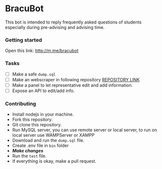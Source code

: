# BracuBot
This bot is intended to reply frequently asked questions
of students especially during pre-advising and advising time.

### Getting started
Open this link: http://m.me/bracubot

### Tasks
- [ ] Make a safe `dump.sql`
- [ ] Make an webscraper in following repository [REPOSITORY LINK](http://gitbub.com/robinmollah)
- [ ] Make a panel to let representative edit and add information.
- [ ] Expose an API to edit/add info.

### Contributing
* Install nodejs in your machine.
* Fork this repository.
* Git clone this repository.
* Run MySQL server, you can use remote server or local server, to run on local server use WAMPServer or XAMPP
* Download and run the ``dump.sql`` file.
* Create .env file in `bin` folder
* ***Make changes***
* Run the `test` file.
* If everything is okay, make a pull request.